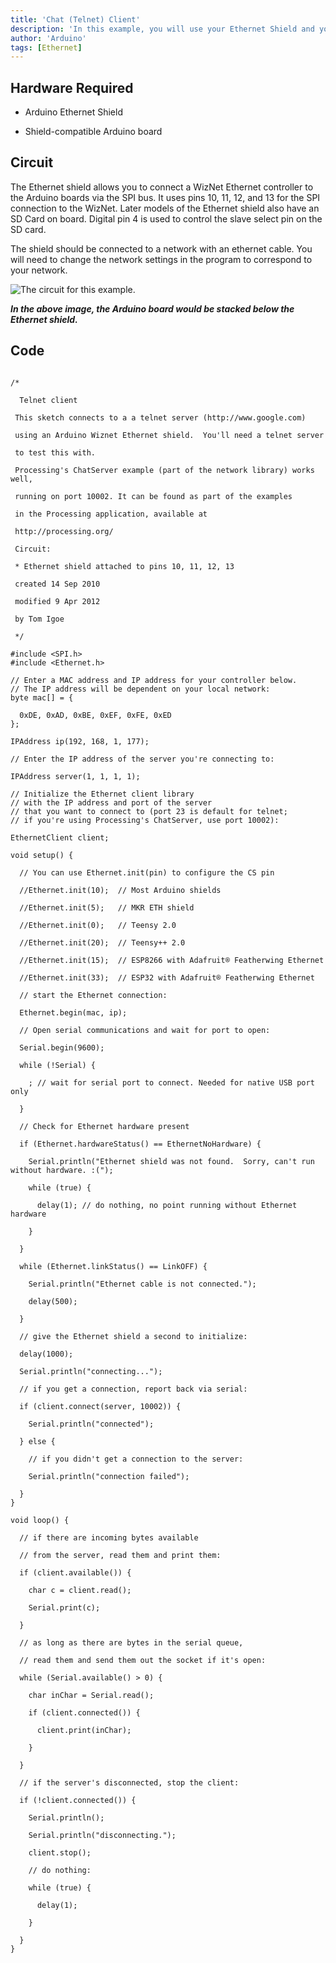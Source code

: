 ```yaml
---
title: 'Chat (Telnet) Client'
description: 'In this example, you will use your Ethernet Shield and your Arduino board to make a chat client.'
author: 'Arduino'
tags: [Ethernet]
---
```



## Hardware Required

- Arduino Ethernet Shield

- Shield-compatible Arduino board

## Circuit

The Ethernet shield allows you to connect a WizNet Ethernet controller to the Arduino boards via the SPI bus. It uses pins 10, 11, 12, and 13 for the SPI connection to the WizNet.  Later models of the Ethernet shield also have an SD Card on board. Digital pin 4 is used to control the slave select pin on the SD card.

The shield should be connected to a network with an ethernet cable.  You will need to change the network settings in the program to correspond to your network.

![The circuit for this example.](assets/EthernetShieldF_bb.png)



***In the above  image, the Arduino board would be stacked below the Ethernet shield.***

## Code

```arduino

/*

  Telnet client

 This sketch connects to a a telnet server (http://www.google.com)

 using an Arduino Wiznet Ethernet shield.  You'll need a telnet server

 to test this with.

 Processing's ChatServer example (part of the network library) works well,

 running on port 10002. It can be found as part of the examples

 in the Processing application, available at

 http://processing.org/

 Circuit:

 * Ethernet shield attached to pins 10, 11, 12, 13

 created 14 Sep 2010

 modified 9 Apr 2012

 by Tom Igoe

 */

#include <SPI.h>
#include <Ethernet.h>

// Enter a MAC address and IP address for your controller below.
// The IP address will be dependent on your local network:
byte mac[] = {

  0xDE, 0xAD, 0xBE, 0xEF, 0xFE, 0xED
};

IPAddress ip(192, 168, 1, 177);

// Enter the IP address of the server you're connecting to:

IPAddress server(1, 1, 1, 1);

// Initialize the Ethernet client library
// with the IP address and port of the server
// that you want to connect to (port 23 is default for telnet;
// if you're using Processing's ChatServer, use port 10002):

EthernetClient client;

void setup() {

  // You can use Ethernet.init(pin) to configure the CS pin

  //Ethernet.init(10);  // Most Arduino shields

  //Ethernet.init(5);   // MKR ETH shield

  //Ethernet.init(0);   // Teensy 2.0

  //Ethernet.init(20);  // Teensy++ 2.0

  //Ethernet.init(15);  // ESP8266 with Adafruit® Featherwing Ethernet

  //Ethernet.init(33);  // ESP32 with Adafruit® Featherwing Ethernet

  // start the Ethernet connection:

  Ethernet.begin(mac, ip);

  // Open serial communications and wait for port to open:

  Serial.begin(9600);

  while (!Serial) {

    ; // wait for serial port to connect. Needed for native USB port only

  }

  // Check for Ethernet hardware present

  if (Ethernet.hardwareStatus() == EthernetNoHardware) {

    Serial.println("Ethernet shield was not found.  Sorry, can't run without hardware. :(");

    while (true) {

      delay(1); // do nothing, no point running without Ethernet hardware

    }

  }

  while (Ethernet.linkStatus() == LinkOFF) {

    Serial.println("Ethernet cable is not connected.");

    delay(500);

  }

  // give the Ethernet shield a second to initialize:

  delay(1000);

  Serial.println("connecting...");

  // if you get a connection, report back via serial:

  if (client.connect(server, 10002)) {

    Serial.println("connected");

  } else {

    // if you didn't get a connection to the server:

    Serial.println("connection failed");

  }
}

void loop() {

  // if there are incoming bytes available

  // from the server, read them and print them:

  if (client.available()) {

    char c = client.read();

    Serial.print(c);

  }

  // as long as there are bytes in the serial queue,

  // read them and send them out the socket if it's open:

  while (Serial.available() > 0) {

    char inChar = Serial.read();

    if (client.connected()) {

      client.print(inChar);

    }

  }

  // if the server's disconnected, stop the client:

  if (!client.connected()) {

    Serial.println();

    Serial.println("disconnecting.");

    client.stop();

    // do nothing:

    while (true) {

      delay(1);

    }

  }
}
```
